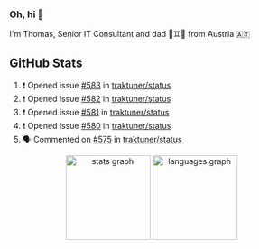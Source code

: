 ### Oh, hi 👋

I'm Thomas, Senior IT Consultant and dad 👶♊️👶 from Austria 🇦🇹

<!--
**traktuner/traktuner** is a ✨ _special_ ✨ repository because its `README.md` (this file) appears on your GitHub profile.

Here are some ideas to get you started:

- 🔭 I’m currently working on ...
- 🌱 I’m currently learning ...
- 👯 I’m looking to collaborate on ...
- 🤔 I’m looking for help with ...
- 💬 Ask me about ...
- 📫 How to reach me: ...
- 😄 Pronouns: ...
- ⚡ Fun fact: ...
-->

</div>

## GitHub Stats
<!--START_SECTION:activity-->
1. ❗ Opened issue [#583](https://github.com/traktuner/status/issues/583) in [traktuner/status](https://github.com/traktuner/status)
2. ❗ Opened issue [#582](https://github.com/traktuner/status/issues/582) in [traktuner/status](https://github.com/traktuner/status)
3. ❗ Opened issue [#581](https://github.com/traktuner/status/issues/581) in [traktuner/status](https://github.com/traktuner/status)
4. ❗ Opened issue [#580](https://github.com/traktuner/status/issues/580) in [traktuner/status](https://github.com/traktuner/status)
5. 🗣 Commented on [#575](https://github.com/traktuner/status/issues/575#issuecomment-2859972545) in [traktuner/status](https://github.com/traktuner/status)
<!--END_SECTION:activity-->

<div align="center">
  <img src="https://github-readme-stats.vercel.app/api?username=traktuner&hide_title=false&hide_rank=false&show_icons=true&include_all_commits=true&count_private=true&disable_animations=false&theme=dracula&locale=en&hide_border=false&order=1" height="150" alt="stats graph"  />
  <img src="https://github-readme-stats.vercel.app/api/top-langs?username=traktuner&locale=en&hide_title=false&layout=compact&card_width=320&langs_count=5&theme=dracula&hide_border=false&order=2" height="150" alt="languages graph"  />
</div>
